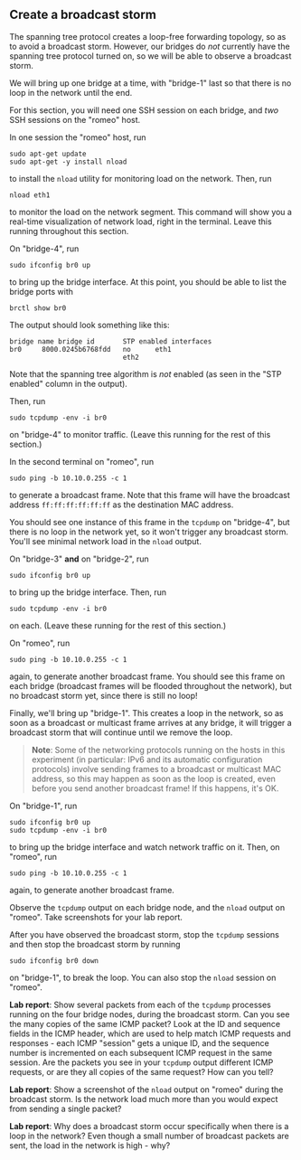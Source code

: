 ## Create a broadcast storm

The spanning tree protocol creates a loop-free forwarding topology, so as to avoid a broadcast storm. However, our bridges do _not_ currently have the spanning tree protocol turned on, so we will be able to observe a broadcast storm.

We will bring up one bridge at a time, with "bridge-1" last so that there is no loop in the network until the end.

For this section, you will need one SSH session on each bridge, and _two_ SSH sessions on the "romeo" host. 

In one session the "romeo" host, run


```
sudo apt-get update
sudo apt-get -y install nload
```

to install the `nload` utility for monitoring load on the network. Then, run

```
nload eth1
```

to monitor the load on the network segment. This command will show you a real-time visualization of network load, right in the terminal. Leave this running throughout this section.

On "bridge-4", run

```
sudo ifconfig br0 up
```

to bring up the bridge interface. At this point, you should be able to list the bridge ports with

```
brctl show br0
```

The output should look something like this:

```
bridge name bridge id       STP enabled interfaces
br0     8000.0245b6768fdd   no      eth1
                            eth2
```


Note that the spanning tree algorithm is _not_ enabled (as seen in the "STP enabled" column in the output).


Then, run

```
sudo tcpdump -env -i br0
```

on "bridge-4" to monitor traffic. (Leave this running for the rest of this section.)


In the second terminal on "romeo", run

```
sudo ping -b 10.10.0.255 -c 1
```

to generate a broadcast frame. Note that this frame will have the broadcast address `ff:ff:ff:ff:ff:ff` as the destination MAC address.

You should see one instance of this frame in the `tcpdump` on "bridge-4", but there is no loop in the network yet, so it won't trigger any broadcast storm. You'll see minimal network load in the `nload` output.

On "bridge-3" **and** on "bridge-2", run

```
sudo ifconfig br0 up
```

to bring up the bridge interface. Then, run

```
sudo tcpdump -env -i br0
```

on each.  (Leave these running for the rest of this section.)


On "romeo", run

```
sudo ping -b 10.10.0.255 -c 1
```

again, to generate another broadcast frame. You should see this frame on each bridge (broadcast frames will be flooded throughout the network), but no broadcast storm yet, since there is still no loop!

Finally, we'll bring up "bridge-1". This creates a loop in the network, so as soon as a broadcast or multicast frame arrives at any bridge, it will trigger a broadcast storm that will continue until we remove the loop.


> **Note**: Some of the networking protocols running on the hosts in this experiment (in particular: IPv6 and its automatic configuration protocols) involve sending frames to a broadcast or multicast MAC address, so this may happen as soon as the loop is created, even before you send another broadcast frame! If this happens, it's OK.

On "bridge-1", run

```
sudo ifconfig br0 up
sudo tcpdump -env -i br0
```

to bring up the bridge interface and watch network traffic on it. Then, on "romeo", run

```
sudo ping -b 10.10.0.255 -c 1
```

again, to generate another broadcast frame. 


Observe the `tcpdump` output on each bridge node, and the `nload` output on "romeo". Take screenshots for your lab report.

After you have observed the broadcast storm, stop the `tcpdump` sessions and then stop the broadcast storm by running 

```
sudo ifconfig br0 down
```

on "bridge-1", to break the loop. You can also stop the `nload` session on "romeo".


**Lab report**: Show several packets from each of the `tcpdump` processes running on the four bridge nodes, during the broadcast storm. Can you see the many copies of the same ICMP packet? Look at the ID and sequence fields in the ICMP header, which are used to help match ICMP requests and responses - each ICMP "session" gets a unique ID, and the sequence number is incremented on each subsequent ICMP request in the same session. Are the packets you see in your `tcpdump` output different ICMP requests, or are they all copies of the same request? How can you tell?

**Lab report**: Show a screenshot of the `nload` output on "romeo" during the broadcast storm. Is the network load much more than you would expect from sending a single packet?


**Lab report**: Why does a broadcast storm occur specifically when there is a loop in the network? Even though a small number of broadcast packets are sent, the load in the network is high - why?
